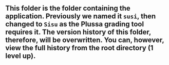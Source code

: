 ## This folder is the folder containing the application. Previously we named it `susi`, then changed to `Sisu` as the Plussa grading tool requires it. The version history of this folder, therefore, will be overwritten. You can, however, view the full history from the root directory (1 level up).